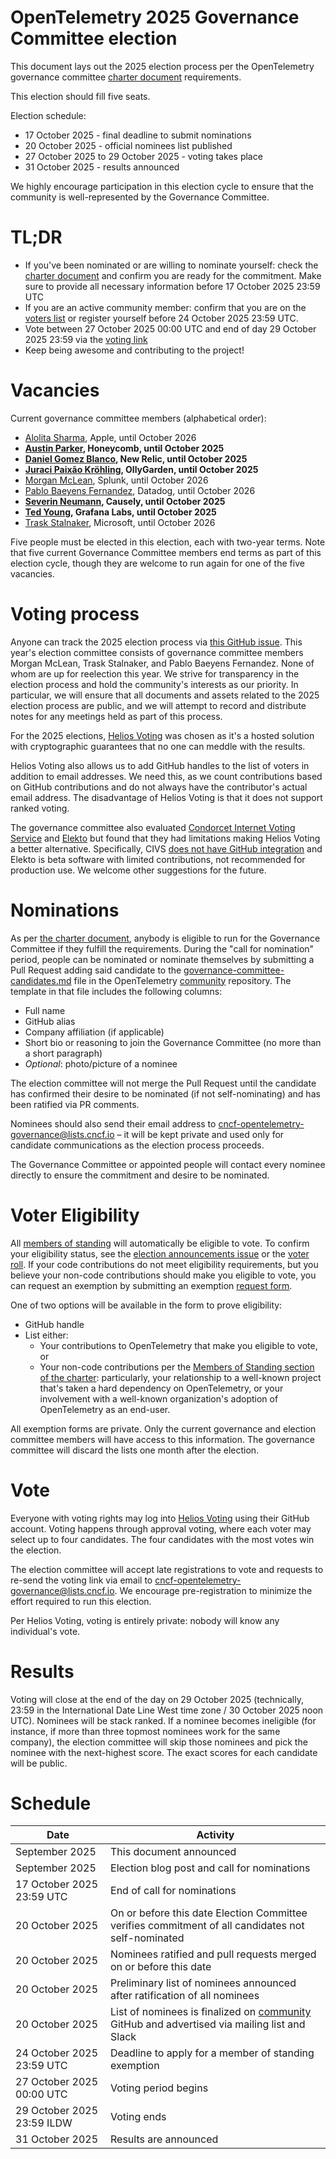 # OpenTelemetry 2025 Governance Committee election

This document lays out the 2025 election process per the OpenTelemetry governance committee [charter document](../../governance-charter.md#eligibility-for-candidacy) requirements.

This election should fill five seats.

Election schedule:

* 17 October 2025 - final deadline to submit nominations
* 20 October 2025 - official nominees list published
* 27 October 2025 to 29 October 2025 - voting takes place
* 31 October 2025 - results announced

We highly encourage participation in this election cycle to ensure that the community is well-represented by the Governance Committee.

# TL;DR

* If you've been nominated or are willing to nominate yourself: check the [charter document](../../governance-charter.md) and confirm you are ready for the commitment. Make sure to provide all necessary information before 17 October 2025 23:59 UTC
* If you are an active community member: confirm that you are on the [voters list](https://github.com/open-telemetry/community/blob/main/elections/2025/voters-roll.csv) or register yourself before 24 October 2025 23:59 UTC.
* Vote between 27 October 2025 00:00 UTC and end of day 29 October 2025 23:59 via the [voting link](https://github.com/open-telemetry/community/blob/main/elections/2025/governance-committee-election.md)
* Keep being awesome and contributing to the project!

# Vacancies

Current governance committee members (alphabetical order):

- [Alolita Sharma](https://github.com/alolita), Apple, until October 2026
- **[Austin Parker](https://github.com/austinlparker), Honeycomb, until October 2025**
- **[Daniel Gomez Blanco](https://github.com/danielgblanco), New Relic, until October 2025**
- **[Juraci Paixão Kröhling](https://github.com/jpkrohling), OllyGarden, until October 2025**
- [Morgan McLean](https://github.com/mtwo), Splunk, until October 2026
- [Pablo Baeyens Fernandez](https://github.com/mx-psi), Datadog, until October 2026
- **[Severin Neumann](https://github.com/svrnm), Causely, until October 2025**
- **[Ted Young](https://github.com/tedsuo), Grafana Labs, until October 2025**
- [Trask Stalnaker](https://github.com/trask), Microsoft, until October 2026

Five people must be elected in this election, each with two-year terms. Note that five current Governance Committee members end terms as part of this election cycle, though they are welcome to run again for one of the five vacancies.

# Voting process

Anyone can track the 2025 election process via [this GitHub issue](https://github.com/open-telemetry/community/issues/3001). This year's election committee consists of governance committee members Morgan McLean, Trask Stalnaker, and Pablo Baeyens Fernandez. None of whom are up for reelection this year.
We strive for transparency in the election process and hold the community's interests as our priority. In particular, we will ensure that all documents and assets related to the 2025 election process are public, and we will attempt to record and distribute notes for any meetings held as part of this process.

For the 2025 elections, [Helios Voting](https://vote.heliosvoting.org/) was chosen as it's a hosted solution with cryptographic guarantees that no one can meddle with the results. 

Helios Voting also allows us to add GitHub handles to the list of voters in addition to email addresses. We need this, as we count contributions based on GitHub contributions and do not always have the contributor's actual email address. The disadvantage of Helios Voting is that it does not support ranked voting.

The governance committee also evaluated [Condorcet Internet Voting Service](https://civs1.civs.us/) and [Elekto](https://elekto.dev/) but found that they had limitations making Helios Voting a better alternative. Specifically, CIVS [does not have GitHub integration](https://github.com/andrewcmyers/civs/issues/11) and Elekto is beta software with limited contributions, not recommended for production use. We welcome other suggestions for the future.

# Nominations

As per [the charter document](../../governance-charter.md#eligibility-for-candidacy), anybody is eligible to run for the Governance Committee if they fulfill the requirements. During the "call for nomination" period, people can be nominated or nominate themselves by submitting a Pull Request adding said candidate to the [governance-committee-candidates.md](./governance-committee-candidates.md) file in the OpenTelemetry [community](https://github.com/open-telemetry/community) repository. The template in that file includes the following columns:

* Full name
* GitHub alias
* Company affiliation (if applicable)
* Short bio or reasoning to join the Governance Committee (no more than a short paragraph)
* _Optional_: photo/picture of a nominee

The election committee will not merge the Pull Request until the candidate has confirmed their desire to be nominated (if not self-nominating) and has been ratified via PR comments.

Nominees should also send their email address to [cncf-opentelemetry-governance@lists.cncf.io](mailto:cncf-opentelemetry-governance@lists.cncf.io) – it will be kept private and used only for candidate communications as the election process proceeds.

The Governance Committee or appointed people will contact every nominee directly to ensure the commitment and desire to be nominated.

# Voter Eligibility

All [members of standing](../../governance-charter.md#members-of-standing) will automatically be eligible to vote. To confirm your eligibility status, see the [election announcements issue](https://github.com/open-telemetry/community/issues/3001) or the [voter roll](https://github.com/open-telemetry/community/blob/main/elections/2025/voters-roll.csv). If your code contributions do not meet eligibility requirements, but you believe your non-code contributions should make you eligible to vote, you can request an exemption by submitting an exemption [request form](https://docs.google.com/forms/d/e/1FAIpQLSeSA09xDIv0uyb6vrP8xBbLjm8NsgihrG8GHxacbigF17sNDw/viewform?usp=dialog).

One of two options will be available in the form to prove eligibility:

* GitHub handle
* List either:
  * Your contributions to OpenTelemetry that make you eligible to vote, or
  * Your non-code contributions per the [Members of Standing section of the charter](../../governance-charter.md#members-of-standing): particularly, your relationship to a well-known project that's taken a hard dependency on OpenTelemetry, or your involvement with a well-known organization's adoption of OpenTelemetry as an end-user.

All exemption forms are private. Only the current governance and election committee members will have access to this information. The governance committee will discard the lists one month after the election.

# Vote

Everyone with voting rights may log into [Helios Voting](https://vote.heliosvoting.org/helios/elections/f94a7c58-990b-11f0-a16d-5270fb641b4c/view) using their GitHub account. Voting happens through approval voting, where each voter may select up to four candidates. The four candidates with the most votes win the election.

The election committee will accept late registrations to vote and requests to re-send the voting link via email to [cncf-opentelemetry-governance@lists.cncf.io](mailto:cncf-opentelemetry-governance@lists.cncf.io). We encourage pre-registration to minimize the effort required to run this election.

Per Helios Voting, voting is entirely private: nobody will know any individual's vote.

# Results

Voting will close at the end of the day on 29 October 2025 (technically, 23:59 in the International Date Line West time zone / 30 October 2025 noon UTC). Nominees will be stack ranked. If a nominee becomes ineligible (for instance, if more than three topmost nominees work for the same company), the election committee will skip those nominees and pick the nominee with the next-highest score. The exact scores for each candidate will be public.

# Schedule

| Date                      | Activity                                                                                                                                   |
|---------------------------|--------------------------------------------------------------------------------------------------------------------------------------------|
| September 2025            | This document announced                                                                                                                    |
| September 2025            | Election blog post and call for nominations                                                                                                |
| 17 October 2025 23:59 UTC | End of call for nominations                                                                                                                |
| 20 October 2025           | On or before this date Election Committee verifies commitment of all candidates not self-nominated                                         |
| 20 October 2025           | Nominees ratified and pull requests merged on or before this date                                                                          |
| 20 October 2025           | Preliminary list of nominees announced after ratification of all nominees                                                                  |
| 20 October 2025           | List of nominees is finalized on [community](https://github.com/open-telemetry/community) GitHub and advertised via mailing list and Slack |
| 24 October 2025 23:59 UTC | Deadline to apply for a member of standing exemption                                                                                       |
| 27 October 2025 00:00 UTC | Voting period begins                                                                                                                       |
| 29 October 2025 23:59 ILDW | Voting ends                                                                                                                                |
| 31 October 2025           | Results are announced                                                                                                                      |
